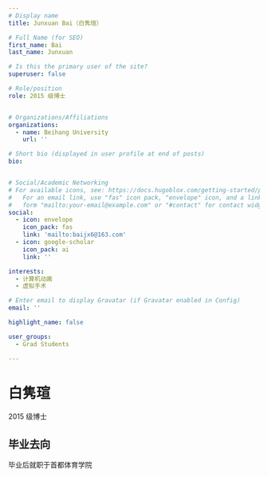 ```yaml
---
# Display name
title: Junxuan Bai（白隽瑄）

# Full Name (for SEO)
first_name: Bai
last_name: Junxuan

# Is this the primary user of the site?
superuser: false

# Role/position
role: 2015 级博士


# Organizations/Affiliations
organizations:
  - name: Beihang University
    url: ''

# Short bio (displayed in user profile at end of posts)
bio: 


# Social/Academic Networking
# For available icons, see: https://docs.hugoblox.com/getting-started/page-builder/#icons
#   For an email link, use "fas" icon pack, "envelope" icon, and a link in the
#   form "mailto:your-email@example.com" or "#contact" for contact widget.
social: 
  - icon: envelope
    icon_pack: fas
    link: 'mailto:baijx6@163.com'
  - icon: google-scholar
    icon_pack: ai
    link: ''

interests:
  - 计算机动画
  - 虚拟手术

# Enter email to display Gravatar (if Gravatar enabled in Config)
email: ''

highlight_name: false

user_groups: 
  - Grad Students

---
```


# 白隽瑄

2015 级博士


## 毕业去向
毕业后就职于首都体育学院

